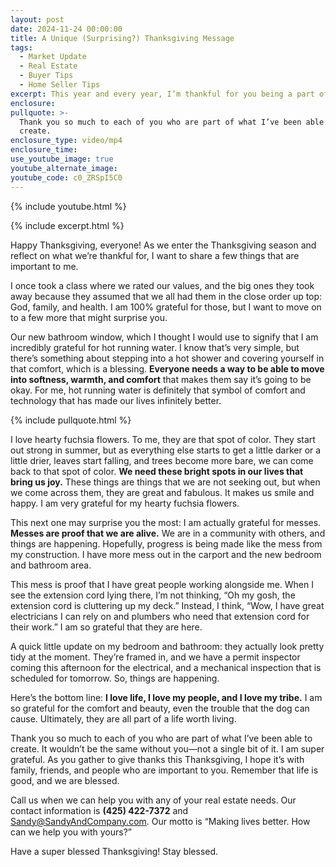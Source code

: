 ```yaml
---
layout: post
date: 2024-11-24 00:00:00
title: A Unique (Surprising?) Thanksgiving Message
tags:
  - Market Update
  - Real Estate
  - Buyer Tips
  - Home Seller Tips
excerpt: This year and every year, I’m thankful for you being a part of my life.
enclosure:
pullquote: >-
  Thank you so much to each of you who are part of what I’ve been able to
  create.
enclosure_type: video/mp4
enclosure_time:
use_youtube_image: true
youtube_alternate_image:
youtube_code: c0_ZRSpI5C0
---
```

{% include youtube.html %}

{% include excerpt.html %}

Happy Thanksgiving, everyone! As we enter the Thanksgiving season and reflect on what we’re thankful for, I want to share a few things that are important to me.

I once took a class where we rated our values, and the big ones they took away because they assumed that we all had them in the close order up top: God, family, and health. I am 100% grateful for those, but I want to move on to a few more that might surprise you.

Our new bathroom window, which I thought I would use to signify that I am incredibly grateful for hot running water. I know that’s very simple, but there’s something about stepping into a hot shower and covering yourself in that comfort, which is a blessing. **Everyone needs a way to be able to move into softness, warmth, and comfort** that makes them say it’s going to be okay. For me, hot running water is definitely that symbol of comfort and technology that has made our lives infinitely better.

{% include pullquote.html %}

I love hearty fuchsia flowers. To me, they are that spot of color. They start out strong in summer, but as everything else starts to get a little darker or a little drier, leaves start falling, and trees become more bare, we can come back to that spot of color. **We need these bright spots in our lives that bring us joy.** These things are things that we are not seeking out, but when we come across them, they are great and fabulous. It makes us smile and happy. I am very grateful for my hearty fuchsia flowers.

This next one may surprise you the most: I am actually grateful for messes. **Messes are proof that we are alive.** We are in a community with others, and things are happening. Hopefully, progress is being made like the mess from my construction. I have more mess out in the carport and the new bedroom and bathroom area.

This mess is proof that I have great people working alongside me. When I see the extension cord lying there, I’m not thinking, “Oh my gosh, the extension cord is cluttering up my deck.” Instead, I think, “Wow, I have great electricians I can rely on and plumbers who need that extension cord for their work.” I am so grateful that they are here.

A quick little update on my bedroom and bathroom: they actually look pretty tidy at the moment. They’re framed in, and we have a permit inspector coming this afternoon for the electrical, and a mechanical inspection that is scheduled for tomorrow. So, things are happening.

Here’s the bottom line: **I love life, I love my people, and I love my tribe.** I am so grateful for the comfort and beauty, even the trouble that the dog can cause. Ultimately, they are all part of a life worth living.

Thank you so much to each of you who are part of what I’ve been able to create. It wouldn’t be the same without you—not a single bit of it. I am super grateful. As you gather to give thanks this Thanksgiving, I hope it’s with family, friends, and people who are important to you. Remember that life is good, and we are blessed.

Call us when we can help you with any of your real estate needs. Our contact information is **(425) 422-7372** and [Sandy@SandyAndCompany.com](mailto:Sandy@SandyAndCompany.com). Our motto is “Making lives better. How can we help you with yours?”

Have a super blessed Thanksgiving! Stay blessed.